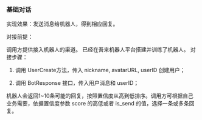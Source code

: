 ### 基础对话

实现效果：发送消息给机器人，得到相应回复。



对接前提：

调用方提供接入机器人的渠道。
已经在吾来机器人平台搭建并训练了机器人。
对接步骤：

1. 调用 UserCreate方法，传入 nickname, avatarURL, userID 创建用户；

2. 调用 BotResponse 接口，传入用户消息和 userID；

机器人会返回1~10条可能的回复，按照置信度从高到低排序。调用方可根据自己业务需要，依据置信度参数 score 的高低或者 is_send 的值，选择一条或多条回复。

